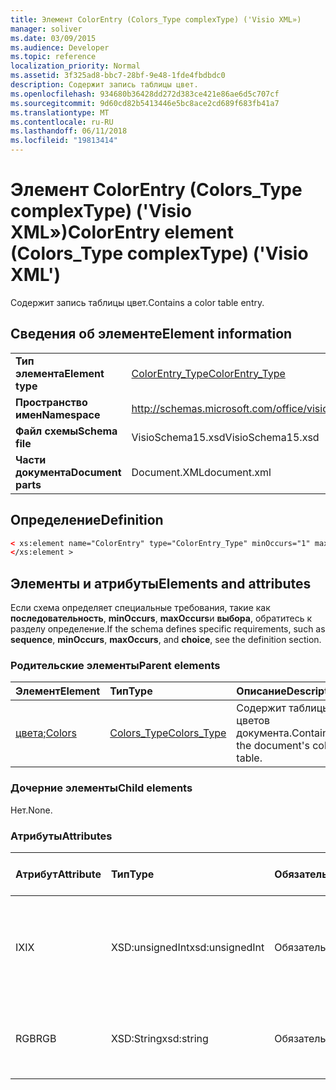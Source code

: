 ```yaml
---
title: Элемент ColorEntry (Colors_Type complexType) ('Visio XML»)
manager: soliver
ms.date: 03/09/2015
ms.audience: Developer
ms.topic: reference
localization_priority: Normal
ms.assetid: 3f325ad8-bbc7-28bf-9e48-1fde4fbdbdc0
description: Содержит запись таблицы цвет.
ms.openlocfilehash: 934680b36428dd272d383ce421e86ae6d5c707cf
ms.sourcegitcommit: 9d60cd82b5413446e5bc8ace2cd689f683fb41a7
ms.translationtype: MT
ms.contentlocale: ru-RU
ms.lasthandoff: 06/11/2018
ms.locfileid: "19813414"
---
```

# <a name="colorentry-element-colorstype-complextype-visio-xml"></a><span data-ttu-id="dab7e-103">Элемент ColorEntry (Colors_Type complexType) ('Visio XML»)</span><span class="sxs-lookup"><span data-stu-id="dab7e-103">ColorEntry element (Colors_Type complexType) ('Visio XML')</span></span>

<span data-ttu-id="dab7e-104">Содержит запись таблицы цвет.</span><span class="sxs-lookup"><span data-stu-id="dab7e-104">Contains a color table entry.</span></span>
  
## <a name="element-information"></a><span data-ttu-id="dab7e-105">Сведения об элементе</span><span class="sxs-lookup"><span data-stu-id="dab7e-105">Element information</span></span>

|||
|:-----|:-----|
|<span data-ttu-id="dab7e-106">**Тип элемента**</span><span class="sxs-lookup"><span data-stu-id="dab7e-106">**Element type**</span></span> <br/> |[<span data-ttu-id="dab7e-107">ColorEntry_Type</span><span class="sxs-lookup"><span data-stu-id="dab7e-107">ColorEntry_Type</span></span>](colorentry_type-complextypevisio-xml.md) <br/> |
|<span data-ttu-id="dab7e-108">**Пространство имен**</span><span class="sxs-lookup"><span data-stu-id="dab7e-108">**Namespace**</span></span> <br/> |http://schemas.microsoft.com/office/visio/2012/main  <br/> |
|<span data-ttu-id="dab7e-109">**Файл схемы**</span><span class="sxs-lookup"><span data-stu-id="dab7e-109">**Schema file**</span></span> <br/> |<span data-ttu-id="dab7e-110">VisioSchema15.xsd</span><span class="sxs-lookup"><span data-stu-id="dab7e-110">VisioSchema15.xsd</span></span>  <br/> |
|<span data-ttu-id="dab7e-111">**Части документа**</span><span class="sxs-lookup"><span data-stu-id="dab7e-111">**Document parts**</span></span> <br/> |<span data-ttu-id="dab7e-112">Document.XML</span><span class="sxs-lookup"><span data-stu-id="dab7e-112">document.xml</span></span>  <br/> |
   
## <a name="definition"></a><span data-ttu-id="dab7e-113">Определение</span><span class="sxs-lookup"><span data-stu-id="dab7e-113">Definition</span></span>

```XML
< xs:element name="ColorEntry" type="ColorEntry_Type" minOccurs="1" maxOccurs="unbounded" >
</xs:element >
```

## <a name="elements-and-attributes"></a><span data-ttu-id="dab7e-114">Элементы и атрибуты</span><span class="sxs-lookup"><span data-stu-id="dab7e-114">Elements and attributes</span></span>

<span data-ttu-id="dab7e-115">Если схема определяет специальные требования, такие как **последовательность**, **minOccurs**, **maxOccurs**и **выбора**, обратитесь к разделу определение.</span><span class="sxs-lookup"><span data-stu-id="dab7e-115">If the schema defines specific requirements, such as **sequence**, **minOccurs**, **maxOccurs**, and **choice**, see the definition section.</span></span> 
  
### <a name="parent-elements"></a><span data-ttu-id="dab7e-116">Родительские элементы</span><span class="sxs-lookup"><span data-stu-id="dab7e-116">Parent elements</span></span>

|<span data-ttu-id="dab7e-117">**Элемент**</span><span class="sxs-lookup"><span data-stu-id="dab7e-117">**Element**</span></span>|<span data-ttu-id="dab7e-118">**Тип**</span><span class="sxs-lookup"><span data-stu-id="dab7e-118">**Type**</span></span>|<span data-ttu-id="dab7e-119">**Описание**</span><span class="sxs-lookup"><span data-stu-id="dab7e-119">**Description**</span></span>|
|:-----|:-----|:-----|
|[<span data-ttu-id="dab7e-120">цвета;</span><span class="sxs-lookup"><span data-stu-id="dab7e-120">Colors</span></span>](colors-element-visiodocument_type-complextypevisio-xml.md) <br/> |[<span data-ttu-id="dab7e-121">Colors_Type</span><span class="sxs-lookup"><span data-stu-id="dab7e-121">Colors_Type</span></span>](colors_type-complextypevisio-xml.md) <br/> |<span data-ttu-id="dab7e-122">Содержит таблицы цветов документа.</span><span class="sxs-lookup"><span data-stu-id="dab7e-122">Contains the document's color table.</span></span>  <br/> |
   
### <a name="child-elements"></a><span data-ttu-id="dab7e-123">Дочерние элементы</span><span class="sxs-lookup"><span data-stu-id="dab7e-123">Child elements</span></span>

<span data-ttu-id="dab7e-124">Нет.</span><span class="sxs-lookup"><span data-stu-id="dab7e-124">None.</span></span>
  
### <a name="attributes"></a><span data-ttu-id="dab7e-125">Атрибуты</span><span class="sxs-lookup"><span data-stu-id="dab7e-125">Attributes</span></span>

|<span data-ttu-id="dab7e-126">**Атрибут**</span><span class="sxs-lookup"><span data-stu-id="dab7e-126">**Attribute**</span></span>|<span data-ttu-id="dab7e-127">**Тип**</span><span class="sxs-lookup"><span data-stu-id="dab7e-127">**Type**</span></span>|<span data-ttu-id="dab7e-128">**Обязательное**</span><span class="sxs-lookup"><span data-stu-id="dab7e-128">**Required**</span></span>|<span data-ttu-id="dab7e-129">**Описание**</span><span class="sxs-lookup"><span data-stu-id="dab7e-129">**Description**</span></span>|<span data-ttu-id="dab7e-130">**Возможные значения**</span><span class="sxs-lookup"><span data-stu-id="dab7e-130">**Possible values**</span></span>|
|:-----|:-----|:-----|:-----|:-----|
|<span data-ttu-id="dab7e-131">IX</span><span class="sxs-lookup"><span data-stu-id="dab7e-131">IX</span></span>  <br/> |<span data-ttu-id="dab7e-132">XSD:unsignedInt</span><span class="sxs-lookup"><span data-stu-id="dab7e-132">xsd:unsignedInt</span></span>  <br/> |<span data-ttu-id="dab7e-133">Обязательный</span><span class="sxs-lookup"><span data-stu-id="dab7e-133">required</span></span>  <br/> |<span data-ttu-id="dab7e-134">Отсчитываемый от нуля индекс элемента в рамках родительского элемента.</span><span class="sxs-lookup"><span data-stu-id="dab7e-134">The zero-based index of the element within its parent element.</span></span>  <br/> |<span data-ttu-id="dab7e-135">Значения типа xsd:unsignedInt.</span><span class="sxs-lookup"><span data-stu-id="dab7e-135">Values of the xsd:unsignedInt type.</span></span>  <br/> |
|<span data-ttu-id="dab7e-136">RGB</span><span class="sxs-lookup"><span data-stu-id="dab7e-136">RGB</span></span>  <br/> |<span data-ttu-id="dab7e-137">XSD:String</span><span class="sxs-lookup"><span data-stu-id="dab7e-137">xsd:string</span></span>  <br/> |<span data-ttu-id="dab7e-138">Обязательный</span><span class="sxs-lookup"><span data-stu-id="dab7e-138">required</span></span>  <br/> |<span data-ttu-id="dab7e-139">Шестнадцатеричное значение цвета из таблицы назначения.</span><span class="sxs-lookup"><span data-stu-id="dab7e-139">The hexadecimal value of the color table entry.</span></span>  <br/> |<span data-ttu-id="dab7e-140">Значения типа xsd:string.</span><span class="sxs-lookup"><span data-stu-id="dab7e-140">Values of the xsd:string type.</span></span>  <br/> |
   

